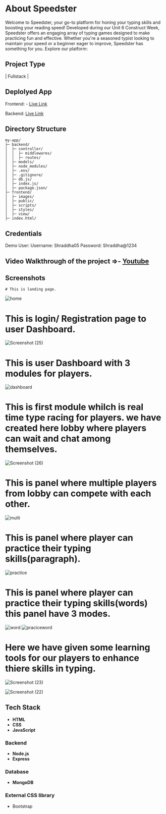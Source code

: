 # About Speedster

Welcome to Speedster, your go-to platform for honing your typing skills and boosting your reading speed! Developed during our Unit 6 Construct Week, Speedster offers an engaging array of typing games designed to make practicing fun and effective. Whether you're a seasoned typist looking to maintain your speed or a beginner eager to improve, Speedster has something for you.
Explore our platform:



## Project Type
| Fullstack |
## Deplolyed App
Frontend: - [Live Link](https://debug-artisan-2345.vercel.app/)

Backend:  [Live Link](https://type-racing-speedster.onrender.com/)

## Directory Structure
```
my-app/
├─ backend/
│  ├─ controller/
│  │  ├─ middlewares/
│  │  ├─ routes/
│  ├─ models/
│  ├─ node_modules/
│  ├─ .env/
│  ├─ .gitignore/
│  ├─ db.js/
│  ├─ index.js/
│  ├─ package.json/
├─ frontend/
│  ├─ images/
│  ├─ public/
│  ├─ scripts/
│  ├─ styles/
│  ├─ view/
├─ index.html/
```
## Credentials
Demo User:
Username: Shraddha05
Password: Shraddha@1234
## Video Walkthrough of the project =>- [Youtube](https://www.youtube.com/watch?v=V1s_9XjVdTI&feature=youtu.be)

  ## Screenshots
    # This is landing page.
  ![home](https://github.com/Vikas3126/debug-artisan-2345/assets/101090200/49594dc5-e039-43a7-b49a-f2fb176ee8a0)

   # This is login/ Registration page to user Dashboard.

![Screenshot (25)](https://github.com/Vikas3126/debug-artisan-2345/assets/131662969/6b4e423a-bf54-4452-a460-caa10663e0c9)

 # This is user Dashboard with 3 modules for players.
![dashboard](https://github.com/Vikas3126/debug-artisan-2345/assets/101090200/d0405483-8ead-41c2-a357-00ab7cc8de7c)


 # This is first module whilch is real time type racing for players. we have created here lobby where players can wait and chat among themselves.
![Screenshot (26)](https://github.com/Vikas3126/debug-artisan-2345/assets/131662969/02f141e2-99ff-4128-b643-6355d57d1e8e)

 # This is panel where multiple players from lobby can compete with each other.
![multi](https://github.com/Vikas3126/debug-artisan-2345/assets/101090200/f4452e97-7821-4fee-b3e4-1f63df79f485)

 # This is panel where player can practice their typing skills(paragraph).

![practice](https://github.com/Vikas3126/debug-artisan-2345/assets/101090200/b1453a8f-0746-4978-a7c5-dd2206acebe6)

 # This is panel where player can practice their typing skills(words) this panel have 3 modes.
![word](https://github.com/Vikas3126/debug-artisan-2345/assets/101090200/f6071348-bc31-40c0-bc31-5c06f1dc1e60)
![praciceword](https://github.com/Vikas3126/debug-artisan-2345/assets/101090200/502fc1b2-c8b7-4a2c-b52d-8c62bee12769)


 # Here we have given some learning tools for our players to enhance thiere skills in typing.
 ![Screenshot (23)](https://github.com/Vikas3126/debug-artisan-2345/assets/131662969/212907b6-8085-46ab-b0a2-2be30ef478d7)

![Screenshot (22)](https://github.com/Vikas3126/debug-artisan-2345/assets/131662969/b05dbb0c-54aa-4e7c-bfd8-2de2b42338e5)

## Tech Stack

- **HTML**
- **CSS**
- **JavaScript**

### Backend

- **Node.js**
- **Express**

### Database

- **MongoDB**

### External CSS library

- Bootstrap



